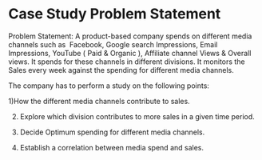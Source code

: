 
# Case Study Problem Statement

Problem Statement:
	A product-based company spends on different media channels such as  Facebook, Google search Impressions, Email Impressions, YouTube ( Paid & Organic ), Affiliate channel Views & Overall views. It spends for these channels in different divisions. It monitors the Sales every week against the spending for different media channels.

The company has to perform a study on the following points:

1)How the different media channels contribute to sales. 

2) Explore which division contributes to more sales in a given time period. 

3) Decide Optimum spending for different media channels.

4) Establish a correlation between media spend and sales.
